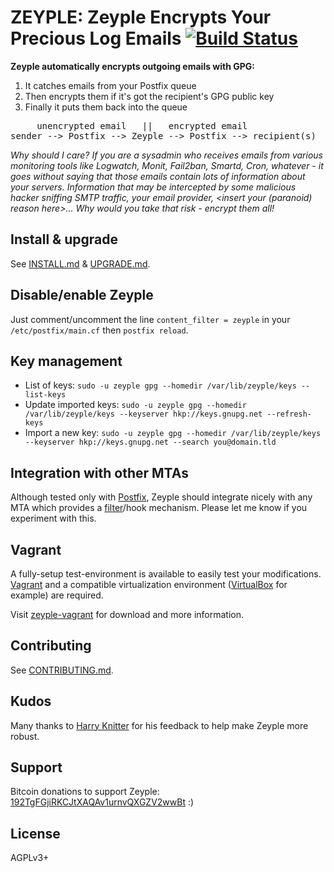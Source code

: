 # ZEYPLE: Zeyple Encrypts Your Precious Log Emails [![Build Status](https://travis-ci.org/infertux/zeyple.png?branch=master)](https://travis-ci.org/infertux/zeyple)

**Zeyple automatically encrypts outgoing emails with GPG:**

1. It catches emails from your Postfix queue
1. Then encrypts them if it's got the recipient's GPG public key
1. Finally it puts them back into the queue

<pre>
     unencrypted email   ||   encrypted email
sender --> Postfix --> Zeyple --> Postfix --> recipient(s)
</pre>

_Why should I care? If you are a sysadmin who receives emails from various monitoring tools like Logwatch, Monit, Fail2ban, Smartd, Cron, whatever - it goes without saying that those emails contain lots of information about your servers.
Information that may be intercepted by some malicious hacker sniffing SMTP traffic, your email provider, &lt;insert your (paranoid) reason here&gt;...
Why would you take that risk - encrypt them all!_

## Install & upgrade

See [INSTALL.md](INSTALL.md) & [UPGRADE.md](UPGRADE.md).

## Disable/enable Zeyple

Just comment/uncomment the line `content_filter = zeyple` in your `/etc/postfix/main.cf` then `postfix reload`.

## Key management

* List of keys: `sudo -u zeyple gpg --homedir /var/lib/zeyple/keys --list-keys`
* Update imported keys: `sudo -u zeyple gpg --homedir /var/lib/zeyple/keys --keyserver hkp://keys.gnupg.net --refresh-keys`
* Import a new key: `sudo -u zeyple gpg --homedir /var/lib/zeyple/keys --keyserver hkp://keys.gnupg.net --search you@domain.tld`

## Integration with other MTAs

Although tested only with [Postfix](http://www.postfix.org/), Zeyple should integrate nicely with any MTA which provides a [filter](http://www.postfix.org/FILTER_README.html "Postfix After-Queue Content Filter")/hook mechanism. Please let me know if you experiment with this.

## Vagrant

A fully-setup test-environment is available to easily test your modifications.
[Vagrant](https://www.vagrantup.com/) and a compatible virtualization environment ([VirtualBox](https://www.virtualbox.org/) for example) are required.

Visit [zeyple-vagrant](https://github.com/Nithanim/zeyple-vagrant) for download and more information.

## Contributing

See [CONTRIBUTING.md](CONTRIBUTING.md).

## Kudos

Many thanks to [Harry Knitter](http://www.linux-magazine.com/Issues/2013/153/Email-Encryption-with-Zeyple) for his feedback to help make Zeyple more robust.

## Support

Bitcoin donations to support Zeyple: [192TgFGjiRKCJtXAQAv1urnvQXGZV2wwBt](bitcoin:192TgFGjiRKCJtXAQAv1urnvQXGZV2wwBt?message=Zeyple) :)

## License

AGPLv3+

